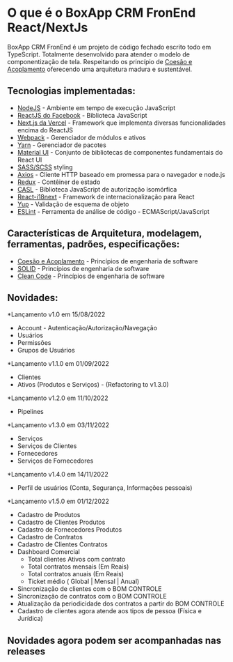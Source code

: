 # O que é o BoxApp CRM FronEnd React/NextJs

BoxApp CRM FronEnd é um projeto de código fechado escrito todo em TypeScript.
Totalmente desenvolvido para atender o modelo de componentização de tela.
Respeitando os princípio de [Coesão e Acoplamento](https://engineering.contaazul.com/princ%C3%ADpios-solid-srp-e-sopa-de-letrinhas-d569fd0f80d9)
oferecendo uma arquitetura madura e sustentável.

## Tecnologias implementadas:

* [NodeJS](https://github.com/nodejs/node) - Ambiente em tempo de execução JavaScript
* [ReactJS do Facebook](https://github.com/facebook/react) - Biblioteca JavaScript
* [Next.js da Vercel](https://nextjs.org/) - Framework que implementa diversas funcionalidades encima do ReactJS
* [Webpack](https://webpack.js.org/) - Gerenciador de módulos e ativos
* [Yarn](https://github.com/yarnpkg/yarn) - Gerenciador de pacotes
* [Material UI](https://github.com/mui/material-ui) - Conjunto de bibliotecas de componentes fundamentais do React UI 
* [SASS/SCSS](https://sass-lang.com/) styling
* [Axios](https://github.com/axios/axios) - Cliente HTTP baseado em promessa para o navegador e node.js
* [Redux](https://github.com/reduxjs/react-redux) - Contêiner de estado
* [CASL](https://github.com/stalniy/casl) - Biblioteca JavaScript de autorização isomórfica
* [React-i18next](https://github.com/i18next/react-i18next) - Framework de internacionalização para React
* [Yup](https://github.com/jquense/yup) - Validação de esquema de objeto
* [ESLint](https://github.com/eslint/eslint) - Ferramenta de análise de código - ECMAScript/JavaScript

## Características de Arquitetura, modelagem, ferramentas, padrões, especificações:

* [Coesão e Acoplamento](https://engineering.contaazul.com/princ%C3%ADpios-solid-srp-e-sopa-de-letrinhas-d569fd0f80d9) - Princípios de engenharia de software
* [SOLID](https://engineering.contaazul.com/princ%C3%ADpios-solid-srp-e-sopa-de-letrinhas-d569fd0f80d9) - Princípios de engenharia de software
* [Clean Code](https://github.com/sigespweb22/clean-code-javascript) - Princípios de engenharia de software

## Novidades:

*Lançamento v1.0 em 15/08/2022
  * Account - Autenticação/Autorização/Navegação
  * Usuários
  * Permissões
  * Grupos de Usuários
  

*Lançamento v1.1.0 em 01/09/2022
  * Clientes
  * Ativos (Produtos e Serviços) - (Refactoring to v1.3.0)

*Lançamento v1.2.0 em 11/10/2022
* Pipelines

*Lançamento v1.3.0 em 03/11/2022
  * Serviços
  * Serviços de Clientes
  * Fornecedores
  * Serviços de Fornecedores
  
*Lançamento v1.4.0 em 14/11/2022  
  * Perfil de usuários (Conta, Segurança, Informações pessoais)

*Lançamento v1.5.0 em 01/12/2022  
 * Cadastro de Produtos
 * Cadastro de Clientes Produtos
 * Cadastro de Fornecedores Produtos
 * Cadastro de Contratos
 * Cadastro de Clientes Contratos
 * Dashboard Comercial
   * Total clientes Ativos com contrato
   * Total contratos mensais (Em Reais)
   * Total contratos anuais (Em Reais)
   * Ticket médio ( Global | Mensal | Anual)
 * Sincronização de clientes com o BOM CONTROLE
 * Sincronização de contratos com o BOM CONTROLE
 * Atualização da periodicidade dos contratos a partir do BOM CONTROLE
 * Cadastro de clientes agora atende aos tipos de pessoa (Física e Jurídica)
 
## Novidades agora podem ser acompanhadas nas releases